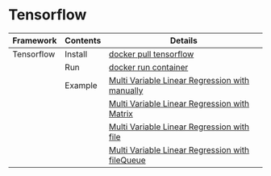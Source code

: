 # Tensorflow
| Framework | Contents | Details |
|---|---|---|
| Tensorflow | Install | [docker pull tensorflow](01_Tensorflow/01_Install/01_by_Docker.md) |
| | Run | [docker run container](01_Tensorflow/02_Run/01_docker_run_container.md) |
| | Example | [Multi Variable Linear Regression with manually](01_Tensorflow/03_Workspace/01_Multi_Variable_Linear_Regression_with_manually.ipynb) |
| | | [Multi Variable Linear Regression with Matrix](01_Tensorflow/03_Workspace/02_Multi_Variable_Linear_Regression_with_Matrix.ipynb) |
| | | [Multi Variable Linear Regression with file](01_Tensorflow/03_Workspace/03_Multi_Variable_Linear_Regression_with_file.ipynb) |
| | | [Multi Variable Linear Regression with fileQueue](01_Tensorflow/03_Workspace/04_Multi_Variable_Linear_Regression_with_fileQueue.ipynb) |
